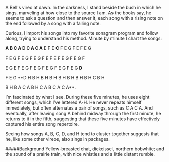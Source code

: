 A Bell's vireo at dawn. In the darkness, I stand beside the bush in which he sings, marveling at how close to the source I am. As the books say, he seems to ask a question and then answer it, each song with a rising note on the end followed by a song with a falling note. 

Curious, I import his songs into my favorite sonagram program and follow along, trying to understand his method. Minute by minute I chart the songs:

**A B C A D C A C A** E F E **C** F E G F E F E G 

F E G F E G F E G F E F E F E G F E G F 

E G E F E G F E G F E G F E G F E G **D** 

F E G **D H B H B H B H B H B H B H B H C B H 

B H B A C A B H C A B C A C A**.

I’m fascinated by what I see. During these five minutes, he uses eight different songs, which I’ve lettered A-H. He never repeats himself immediately, but often alternates a pair of songs, such as C A C A. And eventually, after leaving song A behind midway through the first minute, he returns to it in the fifth, suggesting that these five minutes have effectively captured his entire song repertoire. 

Seeing how songs A, B, C, D, and H tend to cluster together suggests that he, like some other vireos, also sings in packages.

#####Background
Yellow-breasted chat, dickcissel, northern bobwhite; and the sound of a prairie train, with nice whistles and a little distant rumble.
